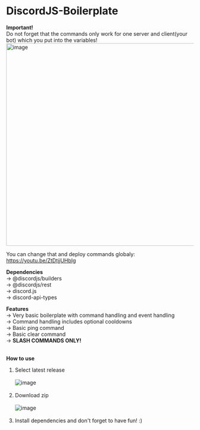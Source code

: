 # DiscordJS-Boilerplate
**Important!**<br>
Do not forget that the commands only work for one server and client(your bot) which you put into the variables!<br>
<img width="544" alt="image" src="https://user-images.githubusercontent.com/105623585/206517145-cf4ca089-3dce-496c-9b43-11c4c9a982b6.png">

You can change that and deploy commands globaly: https://youtu.be/ZtDtjjUHbIg



**Dependencies**<br>
  -> @discordjs/builders <br>
  -> @discordjs/rest<br>
  -> discord.js<br>
  -> discord-api-types<br>
  
**Features**<br>
  -> Very basic boilerplate with command handling and event handling<br>
  -> Command handling includes optional cooldowns<br>
  -> Basic ping command<br>
  -> Basic clear command<br>
  -> **SLASH COMMANDS ONLY!**<br>
<br>

**How to use**
1. Select latest release
<br><br>
![image](https://user-images.githubusercontent.com/105623585/206398351-630876dc-fb32-4a6d-89af-7e42cab252cf.png)
<br><br>
2. Download zip
<br><br>
![image](https://user-images.githubusercontent.com/105623585/206398874-02832c95-deae-4b9a-851b-45eb6ce460b8.png)
<br><br>
3. Install dependencies and don't forget to have fun! :)
